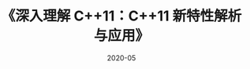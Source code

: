 ---
title: 《深入理解 C++11：C++11 新特性解析与应用》
page: readings
score: 4
comment: 可以作为《Primer C++》之后的第二本书
date: 2020-05
douban: https://book.douban.com/subject/24738301/
tags: 
- C/Cpp
---